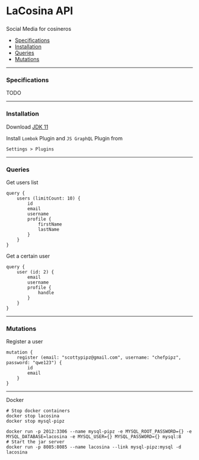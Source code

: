 # LaCosina API

###
Social Media for cosineros
- [Specifications](#specifications)
- [Installation](#installation)
- [Queries](#queries)
- [Mutations](#mutations)
___
### Specifications
TODO
___
### Installation
Download [JDK 11](https://www.oracle.com/technetwork/java/javase/downloads/jdk11-downloads-5066655.html)

Install `Lombok` Plugin and `JS GraphQL` Plugin from
```
Settings > Plugins
```
___
### Queries
Get users list
```
query {
    users (limitCount: 10) {
        id
        email
        username
        profile {
            firstName
            lastName
        }
    }
}
```

Get a certain user
```
query {
    user (id: 2) {
        email
        username
        profile {
            handle
        }
    }
}
```
___
### Mutations
Register a user
```
mutation {
    register (email: "scottypipz@gmail.com", username: "chefpipz", password: "qwe123") {
        id
        email
    }
}
```
___


Docker
```
# Stop docker containers
docker stop lacosina
docker stop mysql-pipz

docker run -p 2012:3306 --name mysql-pipz -e MYSQL_ROOT_PASSWORD={} -e MYSQL_DATABASE=lacosina -e MYSQL_USER={} MYSQL_PASSWORD={} mysql:8
# Start the jar server
docker run -p 8085:8085 --name lacosina --link mysql-pipz:mysql -d lacosina
```
